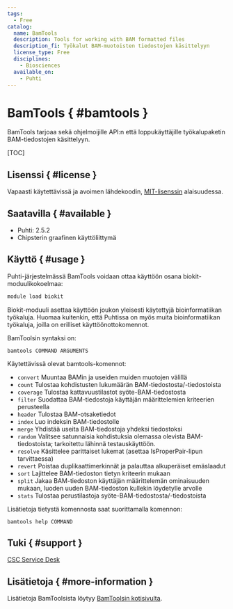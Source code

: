 ```yaml
---
tags:
  - Free
catalog:
  name: BamTools
  description: Tools for working with BAM formatted files
  description_fi: Työkalut BAM-muotoisten tiedostojen käsittelyyn
  license_type: Free
  disciplines:
    - Biosciences
  available_on:
    - Puhti
---
```


# BamTools { #bamtools }

BamTools tarjoaa sekä ohjelmoijille API:n että loppukäyttäjille työkalupaketin BAM-tiedostojen käsittelyyn.

[TOC]

## Lisenssi { #license }

Vapaasti käytettävissä ja avoimen lähdekoodin, [MIT-lisenssin](https://raw.githubusercontent.com/pezmaster31/bamtools/master/LICENSE) alaisuudessa.

## Saatavilla { #available }

-   Puhti: 2.5.2
-   Chipsterin graafinen käyttöliittymä

## Käyttö { #usage }

Puhti-järjestelmässä BamTools voidaan ottaa käyttöön osana biokit-moduulikokoelmaa:

```bash
module load biokit
```

Biokit-moduuli asettaa käyttöön joukon yleisesti käytettyjä bioinformatiikan työkaluja. Huomaa kuitenkin, että Puhtissa on myös muita bioinformatiikan työkaluja, joilla on erilliset käyttöönottokomennot.

BamToolsin syntaksi on:

```
bamtools COMMAND ARGUMENTS
```

Käytettävissä olevat bamtools-komennot:

- `convert`         Muuntaa BAMin ja useiden muiden muotojen välillä
- `count`           Tulostaa kohdistusten lukumäärän BAM-tiedostosta/-tiedostoista
- `coverage`        Tulostaa kattavuustilastot syöte-BAM-tiedostosta
- `filter`          Suodattaa BAM-tiedostoja käyttäjän määrittelemien kriteerien perusteella
- `header`          Tulostaa BAM-otsaketiedot
- `index`           Luo indeksin BAM-tiedostolle
- `merge`           Yhdistää useita BAM-tiedostoja yhdeksi tiedostoksi
- `random`          Valitsee satunnaisia kohdistuksia olemassa olevista BAM-tiedostoista; tarkoitettu lähinnä testauskäyttöön.
- `resolve`         Käsittelee parittaiset lukemat (asettaa IsProperPair-lipun tarvittaessa)
- `revert`          Poistaa duplikaattimerkinnät ja palauttaa alkuperäiset emäslaadut
- `sort`            Lajittelee BAM-tiedoston tietyn kriteerin mukaan
- `split`           Jakaa BAM-tiedoston käyttäjän määrittelemän ominaisuuden mukaan, luoden uuden BAM-tiedoston kullekin löydetylle arvolle
- `stats`           Tulostaa perustilastoja syöte-BAM-tiedostosta/-tiedostoista

Lisätietoja tietystä komennosta saat suorittamalla komennon:

```
bamtools help COMMAND
```

## Tuki { #support }

[CSC Service Desk](../support/contact.md)

## Lisätietoja { #more-information }

Lisätietoja BamToolsista löytyy [BamToolsin kotisivulta](https://github.com/pezmaster31/bamtools).